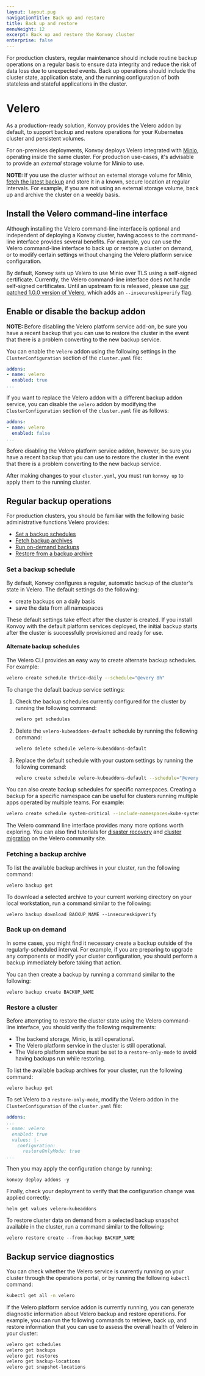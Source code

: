 ```yaml
---
layout: layout.pug
navigationTitle: Back up and restore
title: Back up and restore
menuWeight: 12
excerpt: Back up and restore the Konvoy cluster
enterprise: false
---
```


<!-- markdownlint-disable MD004 MD007 MD025 MD030 -->

For production clusters, regular maintenance should include routine backup operations on a regular basis to ensure data integrity and reduce the risk of data loss due to unexpected events.
Back up operations should include the cluster state, application state, and the running configuration of both stateless and stateful applications in the cluster.

# Velero

As a production-ready solution, Konvoy provides the Velero addon by default, to support backup and restore operations for your Kubernetes cluster and persistent volumes.

For on-premises deployments, Konvoy deploys Velero integrated with [Minio][minio], operating inside the same cluster.
For production use-cases, it's advisable to provide an *external* storage volume for Minio to use.

<p class="message--note"><strong>NOTE: </strong>If you use the cluster without an external storage volume for Minio, <a href="#fetching-a-backup-archive">fetch the latest backup</a> and store it in a known, secure location at regular intervals. For example, if you are not using an external storage volume, back up and archive the cluster on a weekly basis.</p>

## Install the Velero command-line interface

Although installing the Velero command-line interface is optional and independent of deploying a Konvoy cluster, having access to the command-line interface provides several benefits.
For example, you can use the Velero command-line interface to back up or restore a cluster on demand, or to modify certain settings without changing the Velero platform service configuration.

By default, Konvoy sets up Velero to use Minio over TLS using a self-signed certificate.
Currently, the Velero command-line interface does not handle self-signed certificates.
Until an upstream fix is released, please use [our patched 1.0.0 version of Velero](https://github.com/mesosphere/velero/releases/tag/v1.0.0-patch), which adds an `--insecureskipverify` flag.

## Enable or disable the backup addon

<p class="message--note"><strong>NOTE: </strong>Before disabling the Velero platform service add-on, be sure you have a recent backup that you can use to restore the cluster in the event that there is a problem converting to the new backup service.</p>

You can enable the `Velero` addon using the following settings in the `ClusterConfiguration` section of the `cluster.yaml` file:

```yaml
addons:
- name: velero
  enabled: true
...
```

If you want to replace the Velero addon with a different backup addon service, you can disable the `velero` addon by modifying the `ClusterConfiguration` section of the `cluster.yaml` file as follows:

```yaml
addons:
- name: velero
  enabled: false
...
```

Before disabling the Velero platform service addon, however, be sure you have a recent backup that you can use to restore the cluster in the event that there is a problem converting to the new backup service.

After making changes to your `cluster.yaml`, you must run `konvoy up` to apply them to the running cluster.

## Regular backup operations

For production clusters, you should be familiar with the following basic administrative functions Velero provides:

- [Set a backup schedules](#set-a-backup-schedule)
- [Fetch backup archives](#fetching-a-backup-archive)
- [Run on-demand backups](#back-up-on-demand)
- [Restore from a backup archive](#restore-a-cluster)

### Set a backup schedule

By default, Konvoy configures a regular, automatic backup of the cluster's state in Velero.
The default settings do the following:

- create backups on a daily basis
- save the data from all namespaces

These default settings take effect after the cluster is created.
If you install Konvoy with the default platform services deployed, the initial backup starts after the cluster is successfully provisioned and ready for use.

#### Alternate backup schedules

The Velero CLI provides an easy way to create alternate backup schedules.
For example:

```bash
velero create schedule thrice-daily --schedule="@every 8h"
```

To change the default backup service settings:

1. Check the backup schedules currently configured for the cluster by running the following command:

    ```bash
    velero get schedules
    ```

1. Delete the `velero-kubeaddons-default` schedule by running the following command:

    ```bash
    velero delete schedule velero-kubeaddons-default
    ```

1. Replace the default schedule with your custom settings by running the following command:

    ```bash
    velero create schedule velero-kubeaddons-default --schedule="@every 24h"
    ```

You can also create backup schedules for specific namespaces.
Creating a backup for a specific namespace can be useful for clusters running multiple apps operated by multiple teams.
For example:

```bash
velero create schedule system-critical --include-namespaces=kube-system,kube-public,kubeaddons --schedule="@every 24h"
```

The Velero command line interface provides many more options worth exploring. You can also find tutorials for [disaster recovery][velero-dr] and [cluster migration][velero-cm] on the Velero community site.

### Fetching a backup archive

To list the available backup archives in your cluster, run the following command:

```shell
velero backup get
```

To download a selected archive to your current working directory on your local workstation, run a command similar to the following:

```shell
velero backup download BACKUP_NAME --insecureskipverify
```

### Back up on demand

In some cases, you might find it necessary create a backup outside of the regularly-scheduled interval.
For example, if you are preparing to upgrade any components or modify your cluster configuration, you should perform a backup immediately before taking that action.

You can then create a backup by running a command similar to the following:

```shell
velero backup create BACKUP_NAME
```

### Restore a cluster

Before attempting to restore the cluster state using the Velero command-line interface, you should verify the following requirements:

- The backend storage, Minio, is still operational.
- The Velero platform service in the cluster is still operational.
- The Velero platform service must be set to a `restore-only-mode` to avoid having backups run while restoring.

To list the available backup archives for your cluster, run the following command:

```shell
velero backup get
```

To set Velero to a `restore-only-mode`, modify the Velero addon in the `ClusterConfiguration` of the `cluster.yaml` file:

```yaml
addons:
...
- name: velero
  enabled: true
  values: |-
    configuration:
      restoreOnlyMode: true
...
```

Then you may apply the configuration change by running:

```shell
konvoy deploy addons -y
```

Finally, check your deployment to verify that the configuration change was applied correctly:

```shell
helm get values velero-kubeaddons
```

To restore cluster data on demand from a selected backup snapshot available in the cluster, run a command similar to the following:

```shell
velero restore create --from-backup BACKUP_NAME
```

## Backup service diagnostics

You can check whether the Velero service is currently running on your cluster through the operations portal, or by running the following `kubectl` command:

```bash
kubectl get all -n velero
```

If the Velero platform service addon is currently running, you can generate diagnostic information about Velero backup and restore operations.
For example, you can run the following commands to retrieve, back up, and restore information that you can use to assess the overall health of Velero in your cluster:

```bash
velero get schedules
velero get backups
velero get restores
velero get backup-locations
velero get snapshot-locations
```

[velero-dr]: https://velero.io/docs/v0.11.0/disaster-case
[velero-cm]: https://velero.io/docs/v0.11.0/migration-case
[velero-troubleshooting]: https://velero.io/docs/v0.11.0/debugging-install
[kubeaddons]:https://github.com/mesosphere/kubernetes-base-addons
[releases]:https://github.com/heptio/velero/releases
[minio]:https://velero.io/docs/v1.0.0/get-started/
[velero-get-started]: https://velero.io/docs/v0.11.0/get-started
[homebrew]: https://brew.sh/
